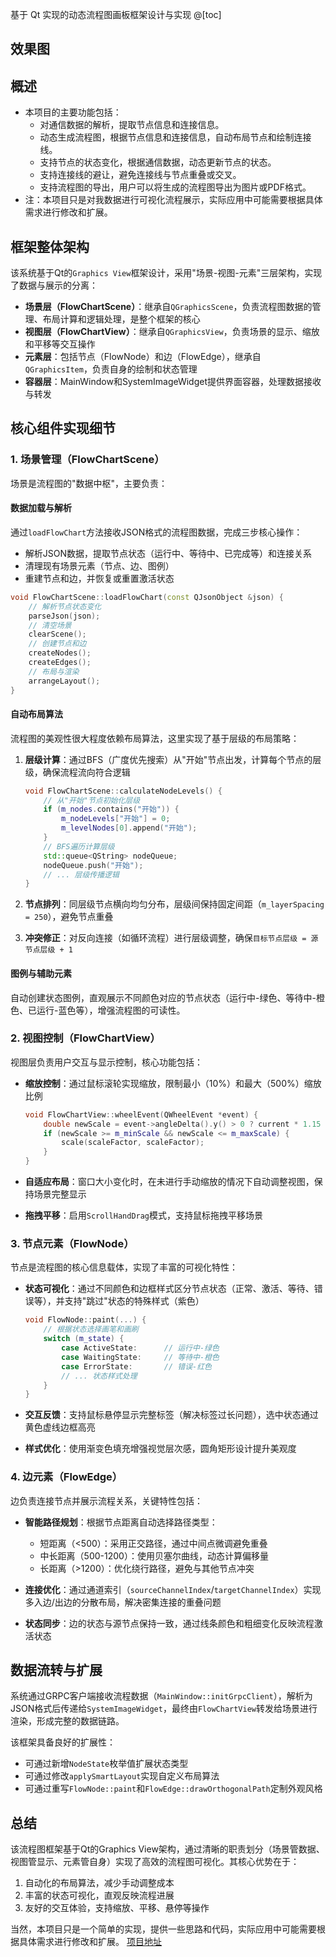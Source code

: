 基于 Qt 实现的动态流程图画板框架设计与实现
@[toc]

## 效果图

## 概述

- 本项目的主要功能包括：
  - 对通信数据的解析，提取节点信息和连接信息。
  - 动态生成流程图，根据节点信息和连接信息，自动布局节点和绘制连接线。
  - 支持节点的状态变化，根据通信数据，动态更新节点的状态。
  - 支持连接线的避让，避免连接线与节点重叠或交叉。
  - 支持流程图的导出，用户可以将生成的流程图导出为图片或PDF格式。
- 注：本项目只是对我数据进行可视化流程展示，实际应用中可能需要根据具体需求进行修改和扩展。

## 框架整体架构

该系统基于Qt的`Graphics View`框架设计，采用"场景-视图-元素"三层架构，实现了数据与展示的分离：

- **场景层（FlowChartScene）**：继承自`QGraphicsScene`，负责流程图数据的管理、布局计算和逻辑处理，是整个框架的核心
- **视图层（FlowChartView）**：继承自`QGraphicsView`，负责场景的显示、缩放和平移等交互操作
- **元素层**：包括节点（FlowNode）和边（FlowEdge），继承自`QGraphicsItem`，负责自身的绘制和状态管理
- **容器层**：MainWindow和SystemImageWidget提供界面容器，处理数据接收与转发

## 核心组件实现细节

### 1. 场景管理（FlowChartScene）

场景是流程图的"数据中枢"，主要负责：

#### 数据加载与解析

通过`loadFlowChart`方法接收JSON格式的流程图数据，完成三步核心操作：

- 解析JSON数据，提取节点状态（运行中、等待中、已完成等）和连接关系
- 清理现有场景元素（节点、边、图例）
- 重建节点和边，并恢复或重置激活状态

```cpp
void FlowChartScene::loadFlowChart(const QJsonObject &json) {
    // 解析节点状态变化
    parseJson(json);
    // 清空场景
    clearScene();
    // 创建节点和边
    createNodes();
    createEdges();
    // 布局与渲染
    arrangeLayout();
}
```

#### 自动布局算法

流程图的美观性很大程度依赖布局算法，这里实现了基于层级的布局策略：

1. **层级计算**：通过BFS（广度优先搜索）从"开始"节点出发，计算每个节点的层级，确保流程流向符合逻辑

   ```cpp
   void FlowChartScene::calculateNodeLevels() {
       // 从"开始"节点初始化层级
       if (m_nodes.contains("开始")) {
           m_nodeLevels["开始"] = 0;
           m_levelNodes[0].append("开始");
       }
       // BFS遍历计算层级
       std::queue<QString> nodeQueue;
       nodeQueue.push("开始");
       // ... 层级传播逻辑
   }
   ```

2. **节点排列**：同层级节点横向均匀分布，层级间保持固定间距（`m_layerSpacing = 250`），避免节点重叠

3. **冲突修正**：对反向连接（如循环流程）进行层级调整，确保`目标节点层级 = 源节点层级 + 1`

#### 图例与辅助元素

自动创建状态图例，直观展示不同颜色对应的节点状态（运行中-绿色、等待中-橙色、已运行-蓝色等），增强流程图的可读性。

### 2. 视图控制（FlowChartView）

视图层负责用户交互与显示控制，核心功能包括：

- **缩放控制**：通过鼠标滚轮实现缩放，限制最小（10%）和最大（500%）缩放比例

  ```cpp
  void FlowChartView::wheelEvent(QWheelEvent *event) {
      double newScale = event->angleDelta().y() > 0 ? current * 1.15 : current / 1.15;
      if (newScale >= m_minScale && newScale <= m_maxScale) {
          scale(scaleFactor, scaleFactor);
      }
  }
  ```

- **自适应布局**：窗口大小变化时，在未进行手动缩放的情况下自动调整视图，保持场景完整显示

- **拖拽平移**：启用`ScrollHandDrag`模式，支持鼠标拖拽平移场景

### 3. 节点元素（FlowNode）

节点是流程图的核心信息载体，实现了丰富的可视化特性：

- **状态可视化**：通过不同颜色和边框样式区分节点状态（正常、激活、等待、错误等），并支持"跳过"状态的特殊样式（紫色）

  ```cpp
  void FlowNode::paint(...) {
      // 根据状态选择画笔和画刷
      switch (m_state) {
          case ActiveState:      // 运行中-绿色
          case WaitingState:     // 等待中-橙色
          case ErrorState:       // 错误-红色
          // ... 状态样式处理
      }
  }
  ```

- **交互反馈**：支持鼠标悬停显示完整标签（解决标签过长问题），选中状态通过黄色虚线边框高亮

- **样式优化**：使用渐变色填充增强视觉层次感，圆角矩形设计提升美观度

### 4. 边元素（FlowEdge）

边负责连接节点并展示流程关系，关键特性包括：

- **智能路径规划**：根据节点距离自动选择路径类型：
  - 短距离（<500）：采用正交路径，通过中间点微调避免重叠
  - 中长距离（500-1200）：使用贝塞尔曲线，动态计算偏移量
  - 长距离（>1200）：优化绕行路径，避免与其他节点冲突

- **连接优化**：通过通道索引（`sourceChannelIndex`/`targetChannelIndex`）实现多入边/出边的分散布局，解决密集连接的重叠问题

- **状态同步**：边的状态与源节点保持一致，通过线条颜色和粗细变化反映流程激活状态

## 数据流转与扩展

系统通过GRPC客户端接收流程数据（`MainWindow::initGrpcClient`），解析为JSON格式后传递给`SystemImageWidget`，最终由`FlowChartView`转发给场景进行渲染，形成完整的数据链路。

该框架具备良好的扩展性：

- 可通过新增`NodeState`枚举值扩展状态类型
- 可通过修改`applySmartLayout`实现自定义布局算法
- 可通过重写`FlowNode::paint`和`FlowEdge::drawOrthogonalPath`定制外观风格

## 总结

该流程图框架基于Qt的Graphics View架构，通过清晰的职责划分（场景管数据、视图管显示、元素管自身）实现了高效的流程图可视化。其核心优势在于：

1. 自动化的布局算法，减少手动调整成本
2. 丰富的状态可视化，直观反映流程进展
3. 友好的交互体验，支持缩放、平移、悬停等操作

当然，本项目只是一个简单的实现，提供一些思路和代码，实际应用中可能需要根据具体需求进行修改和扩展。
[项目地址](https://gitee.com/shan-jie6/sharecode/tree/master/flowchart_dy)
